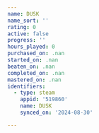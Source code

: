 ```yaml
---
name: DUSK
name_sort: ''
rating: 0
active: false
progress: ''
hours_played: 0
purchased_on: .nan
started_on: .nan
beaten_on: .nan
completed_on: .nan
mastered_on: .nan
identifiers:
  - type: steam
    appid: '519860'
    name: DUSK
    synced_on: '2024-08-30'

---
```

